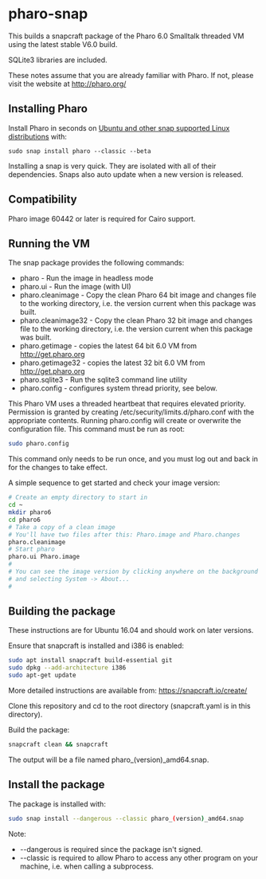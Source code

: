 # pharo-snap

This builds a snapcraft package of the Pharo 6.0 Smalltalk threaded VM using the latest stable V6.0 build.

SQLite3 libraries are included.

These notes assume that you are already familiar with Pharo.  If not, please visit the website at http://pharo.org/


## Installing Pharo

Install Pharo in seconds on [Ubuntu and other snap supported Linux distributions](https://snapcraft.io/docs/core/install) with:

```
sudo snap install pharo --classic --beta
```

Installing a snap is very quick. They are isolated with all of their dependencies. Snaps also auto update when a new version is released.


## Compatibility

Pharo image 60442 or later is required for Cairo support.


## Running the VM

The snap package provides the following commands:

* pharo - Run the image in headless mode
* pharo.ui - Run the image (with UI)
* pharo.cleanimage - Copy the clean Pharo 64 bit image and changes file to the working directory, i.e. the version current when this package was built.
* pharo.cleanimage32 - Copy the clean Pharo 32 bit image and changes file to the working directory, i.e. the version current when this package was built.
* pharo.getimage - copies the latest 64 bit 6.0 VM from http://get.pharo.org
* pharo.getimage32 - copies the latest 32 bit 6.0 VM from http://get.pharo.org
* pharo.sqlite3 - Run the sqlite3 command line utility
* pharo.config - configures system thread priority, see below.

This Pharo VM uses a threaded heartbeat that requires elevated priority.
Permission is granted by creating /etc/security/limits.d/pharo.conf
with the appropriate contents.  Running pharo.config will create or
overwrite the configuration file.  This command must be run as root:

```bash
sudo pharo.config
```

This command only needs to be run once, and you must log out and 
back in for the changes to take effect.

A simple sequence to get started and check your image version:

```bash
# Create an empty directory to start in
cd ~
mkdir pharo6
cd pharo6
# Take a copy of a clean image
# You'll have two files after this: Pharo.image and Pharo.changes
pharo.cleanimage
# Start pharo
pharo.ui Pharo.image
#
# You can see the image version by clicking anywhere on the background
# and selecting System -> About...
#
```


## Building the package

These instructions are for Ubuntu 16.04 and should work on later versions.

Ensure that snapcraft is installed and i386 is enabled:

```bash
sudo apt install snapcraft build-essential git
sudo dpkg --add-architecture i386
sudo apt-get update
```

More detailed instructions are available from: https://snapcraft.io/create/

Clone this repository and cd to the root directory (snapcraft.yaml is in this directory).

Build the package:

```bash
snapcraft clean && snapcraft
```

The output will be a file named pharo_(version)_amd64.snap.


## Install the package

The package is installed with:

```bash
sudo snap install --dangerous --classic pharo_(version)_amd64.snap
```

Note:

* --dangerous is required since the package isn't signed.
* --classic is required to allow Pharo to access any other program on your machine, i.e. when calling a subprocess.


